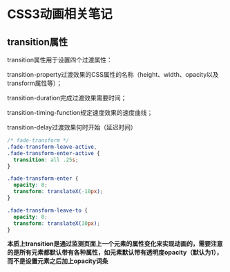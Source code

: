 # CSS3动画相关笔记

## transition属性
transition属性用于设置四个过渡属性：

transition-property过渡效果的CSS属性的名称（height、width、opacity以及transform属性等）；

transition-duration完成过渡效果需要时间；

transition-timing-function规定速度效果的速度曲线；

transition-delay过渡效果何时开始（延迟时间）

```css
/* fade-transform */
.fade-transform-leave-active,
.fade-transform-enter-active {
  transition: all .25s;
}

.fade-transform-enter {
  opacity: 0;
  transform: translateX(-10px);
}

.fade-transform-leave-to {
  opacity: 0;
  transform: translateX(10px);
}
```
**本质上transition是通过监测页面上一个元素的属性变化来实现动画的，需要注意的是所有元素都默认带有各种属性，如元素默认带有透明度opacity（默认为1），而不是设置元素之后加上opacity词条**
